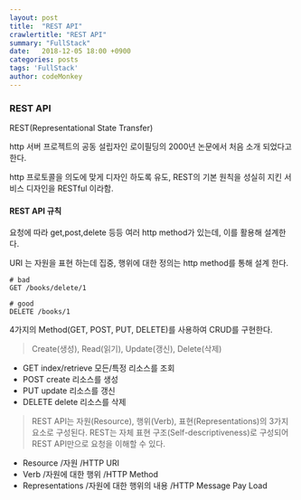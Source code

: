 ```yaml
---
layout: post
title:  "REST API"
crawlertitle: "REST API"
summary: "FullStack"
date:   2018-12-05 18:00 +0900
categories: posts
tags: 'FullStack'
author: codeMonkey
---
```


### REST API

REST(Representational State Transfer)

http 서버 프로젝트의 공동 설립자인 로이필딩의 2000년 논문에서
처음 소개 되었다고 한다.

http 프로토콜을 의도에 맞게 디자인 하도록 유도,
REST의 기본 원칙을 성실히 지킨 서비스 디자인을 RESTful 이라함.

#### REST API 규칙

요청에 따라 get,post,delete 등등 여러 http method가 있는데,
이를 활용해 설계한다.

URI 는 자원을 표현 하는데 집중, 행위에 대한 정의는 http method를 통해 설계 한다.

```
# bad
GET /books/delete/1

# good
DELETE /books/1
```

4가지의 Method(GET, POST, PUT, DELETE)를 사용하여 CRUD를 구현한다.

>Create(생성), Read(읽기), Update(갱신), Delete(삭제)

- GET	index/retrieve	모든/특정 리소스를 조회
- POST	create	리소스를 생성
- PUT	update	리소스를 갱신
- DELETE	delete	리소스를 삭제

>REST API는 자원(Resource), 행위(Verb), 표현(Representations)의 3가지 요소로 구성된다. REST는 자체 표현 구조(Self-descriptiveness)로 구성되어 REST API만으로 요청을 이해할 수 있다.

- Resource /자원 /HTTP URI
- Verb /자원에 대한 행위 /HTTP Method
- Representations /자원에 대한 행위의 내용 /HTTP Message Pay Load